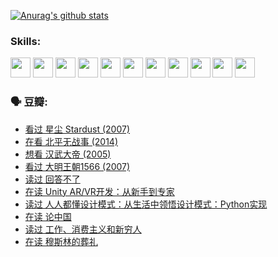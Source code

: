 
[![Anurag's github stats](https://github-readme-stats.vercel.app/api?username=w940853815)](https://github.com/anuraghazra/github-readme-stats)

### Skills:

<code><img height="32" src="https://cdn.jsdelivr.net/npm/simple-icons@v5/icons/python.svg"></code>
<code><img height="32" src="https://cdn.jsdelivr.net/npm/simple-icons@v5/icons/javascript.svg"></code>
<code><img height="32" src="https://cdn.jsdelivr.net/npm/simple-icons@v5/icons/django.svg"></code>
<code><img height="32" src="https://cdn.jsdelivr.net/npm/simple-icons@v5/icons/flask.svg"></code>
<code><img height="32" src="https://cdn.jsdelivr.net/npm/simple-icons@v5/icons/vuetify.svg"></code>
<code><img height="32" src="https://cdn.jsdelivr.net/npm/simple-icons@v5/icons/git.svg"></code>
<code><img height="32" src="https://cdn.jsdelivr.net/npm/simple-icons@v5/icons/docker.svg"></code>
<code><img height="32" src="https://cdn.jsdelivr.net/npm/simple-icons@v5/icons/postgresql.svg"></code>
<code><img height="32" src="https://cdn.jsdelivr.net/npm/simple-icons@v5/icons/elasticsearch.svg"></code>
<code><img height="32" src="https://cdn.jsdelivr.net/npm/simple-icons@v5/icons/macos.svg"></code>
<code><img height="32" src="https://cdn.jsdelivr.net/npm/simple-icons@v5/icons/linux.svg"></code>

### 🗣 豆瓣:

<!-- DOUBAN-ACTIVITIES:START -->
- [看过 星尘 Stardust‎ (2007)](https://www.douban.com/people/136069238/status/3822692117/?_i=49132359)
- [在看 北平无战事‎ (2014)](https://www.douban.com/people/136069238/status/3821449886/?_i=49132359)
- [想看 汉武大帝‎ (2005)](https://www.douban.com/people/136069238/status/3821405621/?_i=49132359)
- [看过 大明王朝1566‎ (2007)](https://www.douban.com/people/136069238/status/3821396719/?_i=49132359)
- [读过 回答不了](https://www.douban.com/people/136069238/status/3812155932/?_i=49132359)
- [在读 Unity AR/VR开发：从新手到专家](https://www.douban.com/people/136069238/status/3810864648/?_i=49132359)
- [读过 人人都懂设计模式：从生活中领悟设计模式：Python实现](https://www.douban.com/people/136069238/status/3806334005/?_i=49132359)
- [在读 论中国](https://www.douban.com/people/136069238/status/3805671678/?_i=49132359)
- [读过 工作、消费主义和新穷人](https://www.douban.com/people/136069238/status/3803834644/?_i=49132359)
- [在读 穆斯林的葬礼](https://www.douban.com/people/136069238/status/3802824932/?_i=49132359)
<!-- DOUBAN-ACTIVITIES:END -->
<!--
**w940853815/w940853815** is a ✨ _special_ ✨ repository because its `README.md` (this file) appears on your GitHub profile.

Here are some ideas to get you started:

- 🔭 I’m currently working on ...
- 🌱 I’m currently learning ...
- 👯 I’m looking to collaborate on ...
- 🤔 I’m looking for help with ...
- 💬 Ask me about ...
- 📫 How to reach me: ...
- 😄 Pronouns: ...
- ⚡ Fun fact: ...
-->
